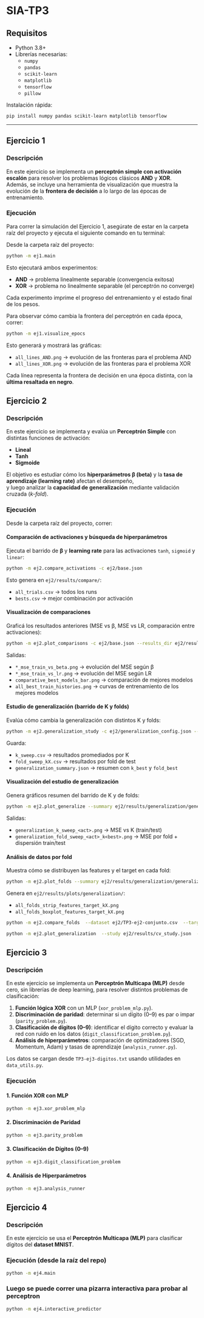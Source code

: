 # SIA-TP3

## Requisitos
- Python 3.8+  
- Librerías necesarias:
  - `numpy`
  - `pandas`
  - `scikit-learn`
  - `matplotlib`
  - `tensorflow` 
  - `pillow` 

Instalación rápida:  
```bash
pip install numpy pandas scikit-learn matplotlib tensorflow
```

---

## Ejercicio 1

### Descripción
En este ejercicio se implementa un **perceptrón simple con activación escalón** para resolver los problemas lógicos clásicos **AND** y **XOR**.  
Además, se incluye una herramienta de visualización que muestra la evolución de la **frontera de decisión** a lo largo de las épocas de entrenamiento.

### Ejecución

Para correr la simulación del Ejercicio 1, asegúrate de estar en la carpeta raíz del proyecto y ejecuta el siguiente comando en tu terminal:

Desde la carpeta raíz del proyecto:

```bash
python -m ej1.main
```

Esto ejecutará ambos experimentos:
- **AND** → problema linealmente separable (convergencia exitosa)  
- **XOR** → problema no linealmente separable (el perceptrón no converge)

Cada experimento imprime el progreso del entrenamiento y el estado final de los pesos.

Para observar cómo cambia la frontera del perceptrón en cada época, correr:

```bash
python -m ej1.visualize_epocs
```

Esto generará y mostrará las gráficas:
- `all_lines_AND.png` → evolución de las fronteras para el problema AND  
- `all_lines_XOR.png` → evolución de las fronteras para el problema XOR  

Cada línea representa la frontera de decisión en una época distinta, con la **última resaltada en negro**.

## Ejercicio 2

### Descripción

En este ejercicio se implementa y evalúa un **Perceptrón Simple** con distintas funciones de activación:
- **Lineal**
- **Tanh**
- **Sigmoide**

El objetivo es estudiar cómo los **hiperparámetros β (beta)** y la **tasa de aprendizaje (learning rate)** afectan el desempeño,  
y luego analizar la **capacidad de generalización** mediante validación cruzada (*k-fold*).


### Ejecución
Desde la carpeta raíz del proyecto, correr:

#### Comparación de activaciones y búsqueda de hiperparámetros
Ejecuta el barrido de **β** y **learning rate** para las activaciones `tanh`, `sigmoid` y `linear`:

```bash
python -m ej2.compare_activations -c ej2/base.json
```

Esto genera en `ej2/results/compare/`:
- `all_trials.csv` → todos los runs
- `bests.csv` → mejor combinación por activación

#### Visualización de comparaciones
Graficá los resultados anteriores (MSE vs β, MSE vs LR, comparación entre activaciones):

```bash
python -m ej2.plot_comparisons -c ej2/base.json --results_dir ej2/results/compare --out_dir ej2/results/plots
```

Salidas:
- `*_mse_train_vs_beta.png` → evolución del MSE según β  
- `*_mse_train_vs_lr.png` → evolución del MSE según LR  
- `comparative_best_models_bar.png` → comparación de mejores modelos  
- `all_best_train_histories.png` → curvas de entrenamiento de los mejores modelos

#### Estudio de generalización (barrido de K y folds)
Evalúa cómo cambia la generalización con distintos K y folds:

```bash
python -m ej2.generalization_study -c ej2/generalization_config.json --ks 3,4,5,6,8,10 --reps 5 --results_dir ej2/results/generalization
```

Guarda:
- `k_sweep.csv` → resultados promediados por K  
- `fold_sweep_kX.csv` → resultados por fold de test  
- `generalization_summary.json` → resumen con `k_best` y `fold_best`

#### Visualización del estudio de generalización
Genera gráficos resumen del barrido de K y de folds:

```bash
python -m ej2.plot_generalize --summary ej2/results/generalization/generalization_summary.json
```

Salidas:
- `generalization_k_sweep_<act>.png` → MSE vs K (train/test)
- `generalization_fold_sweep_<act>_k<best>.png` → MSE por fold + dispersión train/test


#### Análisis de datos por fold
Muestra cómo se distribuyen las features y el target en cada fold:

```bash
python -m ej2.plot_folds --summary ej2/results/generalization/generalization_summary.json
```

Genera en `ej2/results/plots/generalization/`:
- `all_folds_strip_features_target_kX.png`  
- `all_folds_boxplot_features_target_kX.png`


```bash
python -m ej2.compare_folds  --dataset ej2/TP3-ej2-conjunto.csv  --target y  --klist 3,4,5,6  --reps 5  --epochs 200  --lr 0.01  --activation tanh  --beta 1.5  --seed 1234  --out ej2/results/cv_study.json --save_curves --curves_out ej2/results/curves_best.json --save_all_folds_curves
```

```bash
python -m ej2.plot_generalization  --study ej2/results/cv_study.json  --curves ej2/results/curves_best.json  --outdir ej2/results/plots --all_folds_curves ej2/results/curves_all_folds_k5.json
```

## Ejercicio 3

### Descripción
En este ejercicio se implementa un **Perceptrón Multicapa (MLP)** desde cero, sin librerías de deep learning, para resolver distintos problemas de clasificación:

1. **Función lógica XOR** con un MLP (`xor_problem_mlp.py`).  
2. **Discriminación de paridad**: determinar si un dígito (0–9) es par o impar (`parity_problem.py`).  
3. **Clasificación de dígitos (0–9)**: identificar el dígito correcto y evaluar la red con ruido en los datos (`digit_classification_problem.py`).  
4. **Análisis de hiperparámetros**: comparación de optimizadores (SGD, Momentum, Adam) y tasas de aprendizaje (`analysis_runner.py`).  

Los datos se cargan desde `TP3-ej3-digitos.txt` usando utilidades en `data_utils.py`.


### Ejecución

#### 1. Función XOR con MLP
```bash
python -m ej3.xor_problem_mlp
```

#### 2. Discriminación de Paridad
```bash
python -m ej3.parity_problem
```

#### 3. Clasificación de Dígitos (0–9)
```bash
python -m ej3.digit_classification_problem
```

#### 4. Análisis de Hiperparámetros
```bash
python -m ej3.analysis_runner
```

## Ejercicio 4

### Descripción
En este ejercicio se usa el **Perceptrón Multicapa (MLP)** para clasificar dígitos del **dataset MNIST**.


### Ejecución (desde la raíz del repo)

```bash
python -m ej4.main
```
### Luego se puede correr una pizarra interactiva para probar al perceptron

```bash
python -m ej4.interactive_predictor
```